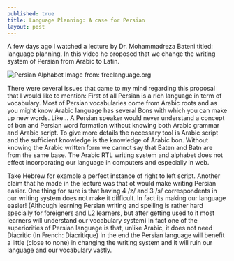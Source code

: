 ```yaml
---
published: true
title: Language Planning: A case for Persian
layout: post
---
```

A few days ago I watched a lecture by Dr. Mohammadreza Bateni titled: language planning. In this video he proposed that we change the writing system of Persian from Arabic to Latin.

![Persian Alphabet](http://blog.adelr.ir/images/persian-farsi-alphabet-writing-system.jpg)
Image from: freelanguage.org

There were several issues that came to my mind regarding this proposal that I would like to mention:
First of all Persian is a rich language in term of vocabulary. Most of Persian vocabularies come from Arabic roots and as you might know Arabic language has several Bons with which you can make up new words. Like... A Persian speaker would never understand a concept of bon and Persian word formation without knowing both Arabic grammar and Arabic script. To give more details the necessary tool is Arabic script and the sufficient knowledge is the knowledge of Arabic bon. Without knowing the Arabic written form we cannot say that Baten and Batn are from the same base.
The Arabic RTL writing system and alphabet does not effect incorporating our language in computers and especially in web. 

Take Hebrew for example a perfect instance of right to left script. 
Another claim that he made in the lecture was that ot would make writing Persian easier. One thing for sure is that having 4 /z/ and 3 /s/ correspondents in our writing system does not make it difficult. In fact its making our language easier! (Although learning Persian writing and spelling is rather hard specially for foreigners and L2 learners, but after getting used to it most learners will understand our vocabulary system)
In fact one of the superiorities of Persian language is that, unlike Arabic, it does not need Diacritic (In French: Diacritique) 
In the end the Persian language will benefit a little (close to none) in changing the writing system and it will ruin our language and our vocabulary vastly.
